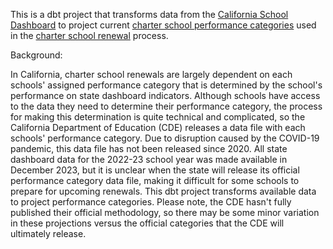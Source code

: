 This is a dbt project that transforms data from the [California School Dashboard](https://www.caschooldashboard.org/) to project current [charter school performance categories](https://www.cde.ca.gov/sp/ch/performcategory.asp) used in the [charter school renewal](https://www.cde.ca.gov/sp/ch/renewalprocess.asp) process. 

Background:

In California, charter school renewals are largely dependent on each schools' assigned performance category that is determined by the school's performance on state dashboard indicators. Although schools have access to the data they need to determine their performance category, the process for making this determination is quite technical and complicated, so the California Department of Education (CDE) releases a data file with each schools' performance category. Due to disruption caused by the COVID-19 pandemic, this data file has not been released since 2020. All state dashboard data for the 2022-23 school year was made available in December 2023, but it is unclear when the state will release its official performance category data file, making it difficult for some schools to prepare for upcoming renewals. This dbt project transforms available data to project performance categories. Please note, the CDE hasn't fully published their official methodology, so there may be some minor variation in these projections versus the official categories that the CDE will ultimately release.
